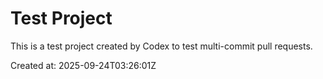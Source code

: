 # Test Project

This is a test project created by Codex to test multi-commit pull requests.

Created at: 2025-09-24T03:26:01Z
